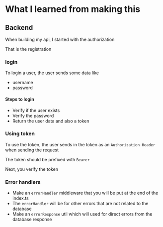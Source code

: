 # What I learned from making this

## Backend

When building my api, I started with the authorization

That is the registration

### login

To login a user, the user sends some data like

- username
- password

#### Steps to login

- Verify if the user exists
- Verify the password
- Return the user data and also a token

### Using token

To use the token, the user sends in the token as an `Authorization Header` when
sending the request

The token should be prefixed with `Bearer `

Next, you verify the token

### Error handlers

- Make an `errorHandler` middleware that you will be put at the end of the
  index.ts
- The `errorHandler` will be for other errors that are not related to the
  database
- Make an `errorResponse` util which will used for direct errors from the
  database response
